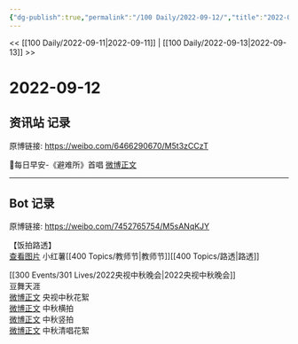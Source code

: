 ```yaml
---
{"dg-publish":true,"permalink":"/100 Daily/2022-09-12/","title":"2022-09-12","created":"2022-12-07T16:52:28.000+08:00","updated":"2023-01-09T17:24:38.818+08:00"}
---
```



<< [[100 Daily/2022-09-11\|2022-09-11]] | [[100 Daily/2022-09-13\|2022-09-13]] >>

# 2022-09-12

## 资讯站 记录

原博链接: https://weibo.com/6466290670/M5t3zCCzT

🌟每日早安-《避难所》首唱 [微博正文](https://weibo.com/detail/4812790889976270)

---
## Bot 记录

原博链接: https://weibo.com/7452765754/M5sANqKJY

【饭拍路透】  
[查看图片](https://wx4.sinaimg.cn/large/0088n2Pggy1h648a7ii38j30k00zkwhj.jpg) 小红薯[[400 Topics/教师节\|教师节]][[400 Topics/路透\|路透]]

[[300 Events/301 Lives/2022央视中秋晚会\|2022央视中秋晚会]]  
豆舞天涯  
[微博正文](https://weibo.com/detail/4812865460765164) 央视中秋花絮  
[微博正文](https://weibo.com/detail/4812289281106226) 中秋横拍  
[微博正文](https://weibo.com/detail/4812268409195083) 中秋竖拍  
[微博正文](https://weibo.com/detail/4812423024086022) 中秋清唱花絮
